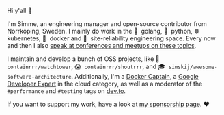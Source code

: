 Hi y'all 👋 

I'm Simme, an engineering manager and open-source contributor from Norrköping, Sweden. I mainly do work in the 🐹&nbsp; golang, 🐍&nbsp; python, ☸️&nbsp; kubernetes, 🐳&nbsp; docker and 🚨&nbsp; site-reliability engineering space. Every now and then I also [speak at conferences and meetups on these topics](https://simme.dev/speaking/).

I maintain and develop a bunch of OSS projects, like 🗼 `containrrr/watchtower`, 😱&nbsp; `containrrr/shoutrrr`, and 🎓&nbsp; `simskij/awesome-software-architecture`. Additionally, I'm a [Docker Captain](https://www.docker.com/captains/simon-aronsson), a [Google Developer Expert](https://developers.google.com/community/experts/directory/profile/profile-simon-aronsson) in the cloud category, as well as a moderator of the `#performance` and `#testing` tags on [dev.to](https://dev.to).

If you want to support my work, have a look at [my sponsorship page](https://github.com/sponsors/simskij/). ❤️
